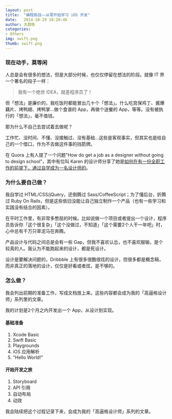 ```yaml
---
layout: post
title:  "编程挑战——从零开始学习 iOS 开发"
date:   2014-10-29 18:20:46
author: 大蔚陈
categories: 
- Others
img: swift.png
thumb: swift.png
---
```


### 现在动手，莫等闲

人总是会有很多的想法，但是大部分时候，也仅仅停留在想法的阶段。就像 IT 界一个著名的段子一样：

> 我有一个绝世 IDEA，就差程序员了！

但「想法」是廉价的，我吃饭时都能冒出几十个「想法」。什么吃宫保鸡丁、酱爆藕片、烤鸭翅、烤鸭掌...做个食谱的 App，再做个送餐的 App，等等。没有被执行的「想法」，毫不值钱。<!--more-->

那为什么不自己去尝试着去做呢？

工作忙、没时间、不懂、没接触过、没有基础...这些是客观事实，但其实也是给自己的一个借口，作为不去做这件事的挡箭牌。

在 Quora 上有人提了一个问题"How do get a job as a designer without going to design school"，其中有位叫 Karen 的设计师分享了她是[如何在有一份全职工作的前提下，通过自学成为一名设计师的](http://www.quora.com/How-do-you-get-a-job-as-a-designer-without-going-to-design-school)。

### 为什么要自己做？

我自学过 HTML/CSS/jQuery，还倒腾过 Sass/CoffeeScript；为了懂后台，折腾过 Ruby On Rails，但是这些依旧没能让自己独立制作一个产品（也有一些学习和实践没有结合的因素）。

在平时工作里，有非常多憋屈的时候。比如说做一个项目或者提出一个设计，程序员告诉你「这个很复杂」「这个没做过，不知道」「这个需要2个人干一年吧」时，心中总有千万只草泥马在奔腾。

产品设计与代码之间总是会有一些 Gap，但我不喜欢认怂，也不喜欢服输，是个较真的人。我认为不能跑起来的设计，都是死设计。

设计是要解决问题的，Dribbble 上有很多很酷很炫的设计，但很多都是概念稿，而非真正的落地的设计，仅仅是好看或者炫，是不够的。

### 怎么做？

我会列出前期的准备工作，写成文档放上来。这些内容都会成为我的「高逼格设计师」系列里的文章。

我的计划是2个月之内开发出一个 App，从设计到实现。

#### 基础准备

1. Xcode Basic
2. Swift Basic
3. Playgrounds
3. iOS 应用解析
4. "Hello World!"

#### 开始开发之旅

1. Storyboard
2. API 引用
3. 自动布局
4. 动效

我会陆续把这个过程记录下来，会成为我的「高逼格设计师」系列的文章。


